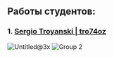 ## Работы студентов:
### 1. [Sergio Troyanski | tro74oz](https://github.com/Tro74oz) 
![Untitled@3x](https://user-images.githubusercontent.com/92199696/209468394-48426176-9596-40a3-9e05-5fc03440dbc4.png)
![Group 2](https://user-images.githubusercontent.com/121354630/209473564-cf441a46-9ffe-4263-89aa-12c88c956168.png)
